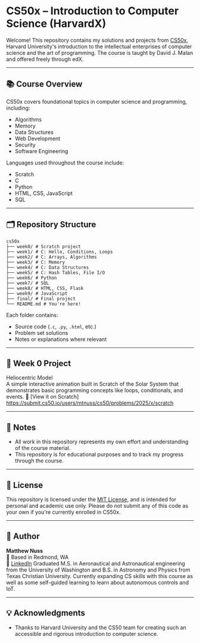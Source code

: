 # CS50x – Introduction to Computer Science (HarvardX)

Welcome! This repository contains my solutions and projects from [CS50x](https://cs50.harvard.edu/x/), Harvard University's introduction to the intellectual enterprises of computer science and the art of programming. The course is taught by David J. Malan and offered freely through edX.

---

## 📚 Course Overview
CS50x covers foundational topics in computer science and programming, including:
- Algorithms
- Memory
- Data Structures
- Web Development
- Security
- Software Engineering

Languages used throughout the course include:
- Scratch
- C
- Python
- HTML, CSS, JavaScript
- SQL

---


## 🗂️ Repository Structure

```
cs50x
├── week0/ # Scratch project
├── week1/ # C: Hello, Conditions, Loops
├── week2/ # C: Arrays, Algorithms
├── week3/ # C: Memory
├── week4/ # C: Data Structures
├── week5/ # C: Hash Tables, File I/O
├── week6/ # Python
├── week7/ # SQL
├── week8/ # HTML, CSS, Flask
├── week9/ # JavaScript
├── final/ # Final project
└── README.md # You're here!
```

Each folder contains:
- Source code (`.c`, `.py`, `.html`, etc.)
- Problem set solutions
- Notes or explanations where relevant

---

## 🚀 Week 0 Project
Heliocentric Model  
A simple interactive animation built in Scratch of the Solar System that demonstrates basic programming concepts like loops, conditionals, and events. 
🔗 [View it on Scratch] https://submit.cs50.io/users/mtnuss/cs50/problems/2025/x/scratch

---

## 📌 Notes
- All work in this repository represents my own effort and understanding of the course material.
- This repository is for educational purposes and to track my progress through the course.

---

## 📖 License
This repository is licensed under the [MIT License](LICENSE), and is intended for personal and academic use only. Please do not submit any of this code as your own if you're currently enrolled in CS50x.

---

## 🧠 Author
**Matthew Nuss**  
📍 Based in Redmond, WA  
🔗 [LinkedIn](https://www.linkedin.com/in/matthewtnuss)
Graduated M.S. in Aeronautical and Astronautical engineering from the University of Washington and B.S. in Astronomy and Physics from Texas Christian University. 
Currently expanding CS skills with this course as well as some self-guided learning to learn about autonomous controls and IoT. 

---

## 💡 Acknowledgments
- Thanks to Harvard University and the CS50 team for creating such an accessible and rigorous introduction to computer science.
